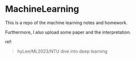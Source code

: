 # MachineLearning
This is a repo of the machine learning notes and homework.

Furthermore, I also upload some paper and the interpretation.

ref:
> hyLee/ML2023/NTU
> dive into deep learning

